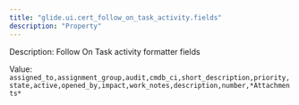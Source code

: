 ```yaml
---
title: "glide.ui.cert_follow_on_task_activity.fields"
description: "Property"
---
```


Description: Follow On Task activity formatter fields

Value: `assigned_to,assignment_group,audit,cmdb_ci,short_description,priority,state,active,opened_by,impact,work_notes,description,number,*Attachments*`